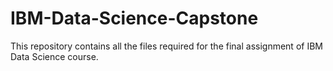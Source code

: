 # IBM-Data-Science-Capstone
This repository contains all the files required for the final assignment of IBM Data Science course.
